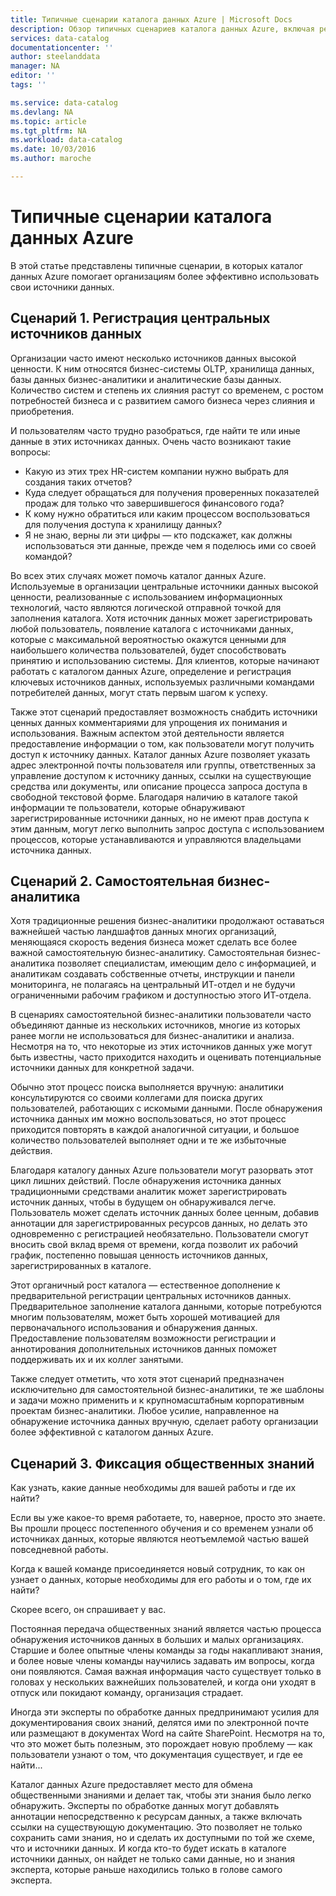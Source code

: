 ```yaml
---
title: Типичные сценарии каталога данных Azure | Microsoft Docs
description: Обзор типичных сценариев каталога данных Azure, включая регистрацию и обнаружение источников данных высокой ценности, включение самостоятельной бизнес-аналитики и фиксацию существующих общественных знаний о процессах и источниках данных.
services: data-catalog
documentationcenter: ''
author: steelanddata
manager: NA
editor: ''
tags: ''

ms.service: data-catalog
ms.devlang: NA
ms.topic: article
ms.tgt_pltfrm: NA
ms.workload: data-catalog
ms.date: 10/03/2016
ms.author: maroche

---
```

# <a name="azure-data-catalog-common-scenarios"></a>Типичные сценарии каталога данных Azure
В этой статье представлены типичные сценарии, в которых каталог данных Azure помогает организациям более эффективно использовать свои источники данных.

## <a name="scenario-#1---registration-of-central-data-sources"></a>Сценарий 1. Регистрация центральных источников данных
Организации часто имеют несколько источников данных высокой ценности. К ним относятся бизнес-системы OLTP, хранилища данных, базы данных бизнес-аналитики и аналитические базы данных. Количество систем и степень их слияния растут со временем, с ростом потребностей бизнеса и с развитием самого бизнеса через слияния и приобретения.

И пользователям часто трудно разобраться, где найти те или иные данные в этих источниках данных. Очень часто возникают такие вопросы:

* Какую из этих трех HR-систем компании нужно выбрать для создания таких отчетов?
* Куда следует обращаться для получения проверенных показателей продаж для только что завершившегося финансового года?
* К кому нужно обратиться или каким процессом воспользоваться для получения доступа к хранилищу данных?
* Я не знаю, верны ли эти цифры — кто подскажет, как должны использоваться эти данные, прежде чем я поделюсь ими со своей командой?

Во всех этих случаях может помочь каталог данных Azure. Используемые в организации центральные источники данных высокой ценности, реализованные с использованием информационных технологий, часто являются логической отправной точкой для заполнения каталога. Хотя источник данных может зарегистрировать любой пользователь, появление каталога с источниками данных, которые с максимальной вероятностью окажутся ценными для наибольшего количества пользователей, будет способствовать принятию и использованию системы. Для клиентов, которые начинают работать с каталогом данных Azure, определение и регистрация ключевых источников данных, используемых различными командами потребителей данных, могут стать первым шагом к успеху.

Также этот сценарий предоставляет возможность снабдить источники ценных данных комментариями для упрощения их понимания и использования. Важным аспектом этой деятельности является предоставление информации о том, как пользователи могут получить доступ к источнику данных. Каталог данных Azure позволяет указать адрес электронной почты пользователя или группы, ответственных за управление доступом к источнику данных, ссылки на существующие средства или документы, или описание процесса запроса доступа в свободной текстовой форме. Благодаря наличию в каталоге такой информации те пользователи, которые обнаруживают зарегистрированные источники данных, но не имеют прав доступа к этим данным, могут легко выполнить запрос доступа с использованием процессов, которые устанавливаются и управляются владельцами источника данных.

## <a name="scenario-#2---self-service-business-intelligence"></a>Сценарий 2. Самостоятельная бизнес-аналитика
Хотя традиционные решения бизнес-аналитики продолжают оставаться важнейшей частью ландшафтов данных многих организаций, меняющаяся скорость ведения бизнеса может сделать все более важной самостоятельную бизнес-аналитику. Самостоятельная бизнес-аналитика позволяет специалистам, имеющим дело с информацией, и аналитикам создавать собственные отчеты, инструкции и панели мониторинга, не полагаясь на центральный ИТ-отдел и не будучи ограниченными рабочим графиком и доступностью этого ИТ-отдела.

В сценариях самостоятельной бизнес-аналитики пользователи часто объединяют данные из нескольких источников, многие из которых ранее могли не использоваться для бизнес-аналитики и анализа. Несмотря на то, что некоторые из этих источников данных уже могут быть известны, часто приходится находить и оценивать потенциальные источники данных для конкретной задачи.

Обычно этот процесс поиска выполняется вручную: аналитики консультируются со своими коллегами для поиска других пользователей, работающих с искомыми данными. После обнаружения источника данных им можно воспользоваться, но этот процесс приходится повторять в каждой аналогичной ситуации, и большое количество пользователей выполняет одни и те же избыточные действия.

Благодаря каталогу данных Azure пользователи могут разорвать этот цикл лишних действий. После обнаружения источника данных традиционными средствами аналитик может зарегистрировать источник данных, чтобы в будущем он обнаруживался легче. Пользователь может сделать источник данных более ценным, добавив аннотации для зарегистрированных ресурсов данных, но делать это одновременно с регистрацией необязательно. Пользователи смогут вносить свой вклад время от времени, когда позволит их рабочий график, постепенно повышая ценность источников данных, зарегистрированных в каталоге.

Этот органичный рост каталога — естественное дополнение к предварительной регистрации центральных источников данных. Предварительное заполнение каталога данными, которые потребуются многим пользователям, может быть хорошей мотивацией для первоначального использования и обнаружения данных. Предоставление пользователям возможности регистрации и аннотирования дополнительных источников данных поможет поддерживать их и их коллег занятыми.

Также следует отметить, что хотя этот сценарий предназначен исключительно для самостоятельной бизнес-аналитики, те же шаблоны и задачи можно применить и к крупномасштабным корпоративным проектам бизнес-аналитики. Любое усилие, направленное на обнаружение источника данных вручную, сделает работу организации более эффективной с каталогом данных Azure.

## <a name="scenario-#3---capturing-tribal-knowledge"></a>Сценарий 3. Фиксация общественных знаний
Как узнать, какие данные необходимы для вашей работы и где их найти?

Если вы уже какое-то время работаете, то, наверное, просто это знаете. Вы прошли процесс постепенного обучения и со временем узнали об источниках данных, которые являются неотъемлемой частью вашей повседневной работы.

Когда к вашей команде присоединяется новый сотрудник, то как он узнает о данных, которые необходимы для его работы и о том, где их найти?

Скорее всего, он спрашивает у вас.

Постоянная передача общественных знаний является частью процесса обнаружения источников данных в больших и малых организациях. Старшие и более опытные члены команды за годы накапливают знания, и более новые члены команды научились задавать им вопросы, когда они появляются. Самая важная информация часто существует только в головах у нескольких важнейших пользователей, и когда они уходят в отпуск или покидают команду, организация страдает.

Иногда эти эксперты по обработке данных предпринимают усилия для документирования своих знаний, делятся ими по электронной почте или размещают в документах Word на сайте SharePoint. Несмотря на то, что это может быть полезным, это порождает новую проблему — как пользователи узнают о том, что документация существует, и где ее найти...

Каталог данных Azure предоставляет место для обмена общественными знаниями и делает так, чтобы эти знания было легко обнаружить. Эксперты по обработке данных могут добавлять аннотации непосредственно к ресурсам данных, а также включать ссылки на существующую документацию. Это позволяет не только сохранить сами знания, но и сделать их доступными по той же схеме, что и источники данных. И когда кто-то будет искать в каталоге источники данных, он найдет не только сами данные, но и знания эксперта, которые раньше находились только в голове самого эксперта.

<!--HONumber=Oct16_HO2-->



